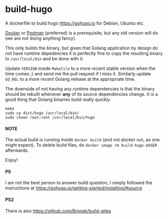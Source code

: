 # build-hugo

A dockerfile to build hugo https://gohugo.io for Debian, Ubuntu etc.

[Docker](https://docs.docker.com/install/linux/docker-ce/ubuntu/) or [Podman](https://podman.io/getting-started/installation.html) (preferred) is a prerequisite, but any old version will do (we are not doing anything fancy).

This only builds the binary, but given that Golang application by design do not have runtime depedencies it is
perfectly fine to copy the resulting binary to `/usr/local/bin` and be done with it.

Update `VERSION` inside `Makefile` to a more recent stable version when the time comes ;) and send me the pull request if
I miss it. Similarly update `GO_REL` to a more recent Golang release at the appropriate time.

The downside of not having any runtime dependencies is that the binary should be rebuilt whenever **any** of its source dependencies change.
It is a good thing that Golang binaries build really quickly.


```
make
sudo cp dist/hugo /usr/local/bin/
sudo chown root:root /usr/local/bin/hugo
```

#### NOTE

The actual build is running inside `docker build` (and not *docker run*, as one might expect). To delete build files, do `docker image rm build-hugo-$USER` afterwards.

Enjoy!


#### PS

I am not the best person to answer build question, I simply followed the instructions at https://gohugo.io/getting-started/installing/#source

#### PS2

There is also https://github.com/Bronek/build-gitea


